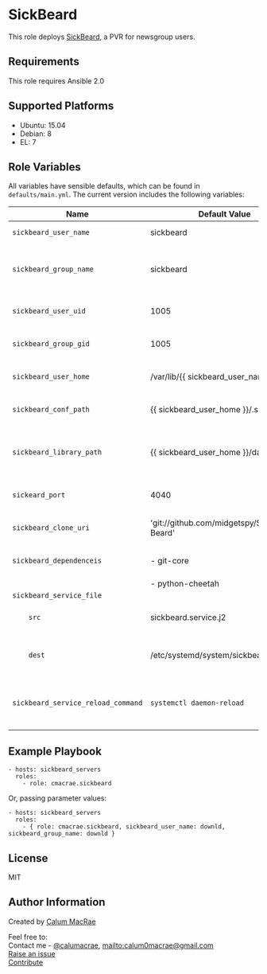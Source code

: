 SickBeard
===========
This role deploys [SickBeard](http://sickbeard.com), a PVR for newsgroup users.

Requirements
------------
This role requires Ansible 2.0

Supported Platforms
-------------------
- Ubuntu: 15.04
- Debian: 8
- EL: 7

Role Variables
--------------
All variables have sensible defaults, which can be found in `defaults/main.yml`.
The current version includes the following variables:

| Name               | Default Value | Description                  |
|--------------------|---------------|------------------------------|
| `sickbeard_user_name`  | sickbeard | The user to run the SickBeard service |
| `sickbeard_group_name` | sickbeard | The primary group for `sickbeard_user_name` to run the SickBeard service |
| `sickbeard_user_uid` | 1005 | UID of the SickBeard service user |
| `sickbeard_group_gid` | 1005 | GID of the SickBeard service group |
| `sickbeard_user_home` | /var/lib/{{ sickbeard_user_name }} | home directory for the SickBeard service user |
| `sickbeard_conf_path` | {{ sickbeard_user_home }}/.sickbeard | Configuration directory for the SickBeard service |
| `sickbeard_library_path` | {{ sickbeard_user_home }}/data | Root library path, to be used for download directories, tv library etc. |
| `sickeard_port` | 4040 | The TCP port that the SickBeard web interface will bind to |
| `sickbeard_clone_uri` | 'git://github.com/midgetspy/Sick-Beard' | The remote Git repo to clone SickBeard from |
| `sickbeard_dependenceis` | - git-core | A list of dependency packages for SickBeard |
|                          | - python-cheetah |                                       |
| `sickbeard_service_file` | | |
| `    src`                  | sickbeard.service.j2 | The source template for the SickBeard service manifest |
| `    dest`                 | /etc/systemd/system/sickbeard.service | The destination to deploy the SickBeard service manifest to |
| `sickbeard_service_reload_command` | `systemctl daemon-reload` | The command to use when reloading the SickBeard service configuration |


Example Playbook
----------------

    - hosts: sickbeard_servers
      roles:
        - role: cmacrae.sickbeard

Or, passing parameter values:

	- hosts: sickbeard_servers
	  roles:
	    - { role: cmacrae.sickbeard, sickbeard_user_name: downld, sickbeard_group_name: downld }
License
-------
MIT

Author Information
------------------
Created by [Calum MacRae](http://cmacr.ae)

Feel free to:  
Contact me - [@calumacrae](https://twitter.com/calumacrae), [mailto:calum0macrae@gmail.com](calum0macrae@gmail.com)  
[Raise an issue](https://github.com/cmacrae/ansible-sickbeard/issues)  
[Contribute](https://github.com/cmacrae/ansible-sickbeard/pulls)  
